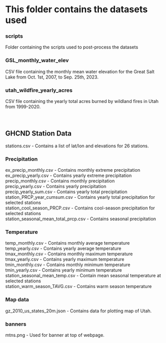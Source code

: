 # This folder contains the datasets used

### scripts
Folder containing the scripts used to post-process the datasets

### GSL_monthly_water_elev
CSV file containing the monthly mean water elevation for the Great Salt Lake from Oct. 1st, 2007, to Sep. 25th, 2023. 

### utah_wildfire_yearly_acres
CSV file containing the yearly total acres burned by wildland fires in Utah from 1999-2020.
<br /> <br /> <br />

## GHCND Station Data
stations.csv - Contains a list of lat/lon and elevations for 26 stations.

### Precipitation
ex_precip_monthly.csv - Contains monthly extreme precipitation <br />
ex_precip_yearly.csv - Contains yearly extreme precipitation <br />
precip_monthly.csv - Contains monthly precipitation <br />
precip_yearly.csv - Contains yearly precipitation <br />
precip_yearly_sum.csv - Contains yearly total precipitation <br />
station_PRCP_year_cumsum.csv - Contains yearly total precipitation for selected stations <br />
station_cool_season_PRCP.csv - Contains cool-season precipitation for selected stations <br />
station_seasonal_mean_total_prcp.csv - Contains seasonal precipitation <br />

### Temperature
temp_monthly.csv - Contains monthly average temperature <br />
temp_yearly.csv - Contains yearly average temperature <br />
tmax_monthly.csv - Contains monthly maximum temperature <br />
tmax_yearly.csv - Contains yearly maximum temperature <br />
tmin_monthly.csv - Contains monthly minimum temperature <br />
tmin_yearly.csv - Contains yearly minimum temperature <br />
station_seasonal_mean_temp.csv - Contain mean seasonal temperature at selected stations <br />
station_warm_season_TAVG.csv - Contains warm season temperature <br />

### Map data
gz_2010_us_states_20m.json - Contains data for plotting map of Utah.

### banners
mtns.png - Used for banner at top of webpage.

